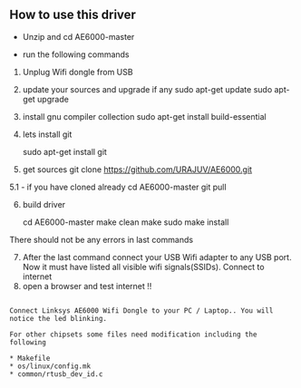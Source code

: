 ## How to use this driver ##

* Unzip and cd AE6000-master

* run the following commands

1. Unplug Wifi dongle from USB

2. update your sources and upgrade if any
   sudo apt-get update
   sudo apt-get upgrade

3. install gnu compiler collection
   sudo apt-get install build-essential

4. lets install git

   sudo apt-get install git

5. get sources
   git clone https://github.com/URAJUV/AE6000.git

5.1 - if you have cloned already
   cd AE6000-master
   git pull

6. build driver

   cd AE6000-master
   make clean
   make
   sudo make install


There should not be any errors in last commands

7. After the last command connect your USB Wifi adapter to any USB port. Now it must have listed all visible wifi signals(SSIDs). Connect to internet
8. open a browser and test internet !!
```

Connect Linksys AE6000 Wifi Dongle to your PC / Laptop.. You will notice the led blinking.

For other chipsets some files need modification including the following

* Makefile
* os/linux/config.mk
* common/rtusb_dev_id.c

